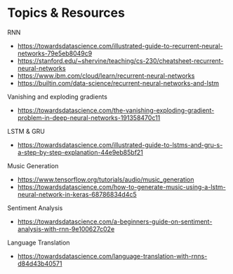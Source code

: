 # Topics & Resources

RNN
- https://towardsdatascience.com/illustrated-guide-to-recurrent-neural-networks-79e5eb8049c9 
- https://stanford.edu/~shervine/teaching/cs-230/cheatsheet-recurrent-neural-networks
- https://www.ibm.com/cloud/learn/recurrent-neural-networks
- https://builtin.com/data-science/recurrent-neural-networks-and-lstm

Vanishing and exploding gradients
- https://towardsdatascience.com/the-vanishing-exploding-gradient-problem-in-deep-neural-networks-191358470c11 

LSTM & GRU
- https://towardsdatascience.com/illustrated-guide-to-lstms-and-gru-s-a-step-by-step-explanation-44e9eb85bf21 

Music Generation
- https://www.tensorflow.org/tutorials/audio/music_generation
- https://towardsdatascience.com/how-to-generate-music-using-a-lstm-neural-network-in-keras-68786834d4c5

Sentiment Analysis
- https://towardsdatascience.com/a-beginners-guide-on-sentiment-analysis-with-rnn-9e100627c02e

Language Translation
- https://towardsdatascience.com/language-translation-with-rnns-d84d43b40571
